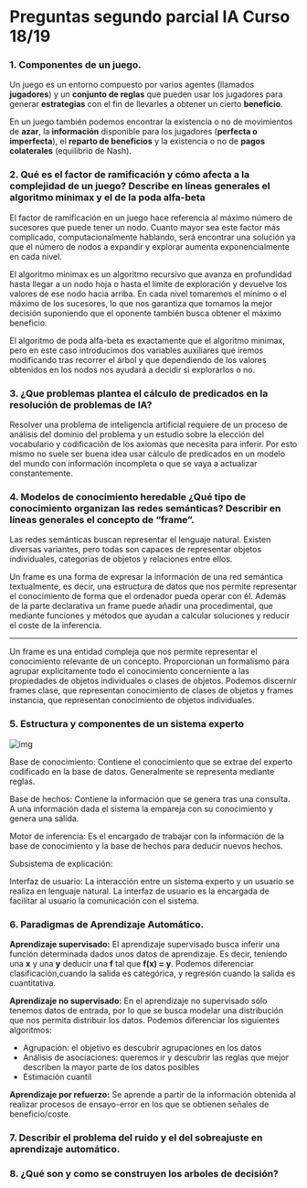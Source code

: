 # Preguntas segundo parcial IA Curso 18/19



### 1. Componentes de un juego.

Un juego es un entorno compuesto por varios agentes (llamados **jugadores**) y un **conjunto de reglas** que pueden usar los jugadores para generar **estrategias** con el fin de llevarles a obtener un cierto **beneficio**. 

En un juego también podemos encontrar la existencia o no de movimientos de **azar**, la **información** disponible para los jugadores (**perfecta o imperfecta**), el **reparto de beneficios** y la existencia o no de **pagos colaterales** (equilibrio de Nash).



### 2.  Qué es el factor de ramificación y cómo afecta a la complejidad de un juego? Describe en líneas generales el algoritmo minimax y el de la poda alfa-beta

El factor de ramificación en un juego hace referencia al máximo número de sucesores que puede tener un nodo. Cuanto mayor sea este factor más complicado, computacionalmente hablando, será encontrar una solución ya que el número de nodos a expandir y explorar aumenta exponencialmente en cada nivel.

El algoritmo minimax es un algoritmo recursivo que avanza en profundidad hasta llegar a un nodo hoja o hasta el límite de exploración y devuelve los valores de ese nodo hacia arriba. En cada nivel tomaremos el mínimo o el máximo de los sucesores, lo que nos garantiza que tomamos la mejor decisión suponiendo que el oponente también busca obtener el máximo beneficio.

El algoritmo de poda alfa-beta es exactamente que el algoritmo minimax, pero en este caso introducimos dos variables auxiliares que iremos modificando tras recorrer el árbol y que dependiendo de los valores obtenidos en los nodos nos ayudará a decidir si explorarlos o no.



### 3. ¿Que problemas plantea el cálculo de predicados en la resolución de problemas de IA?

Resolver una problema de inteligencia artificial requiere de un proceso de análisis del dominio del problema y un estudio sobre la elección del vocabulario y codificación de los axiomas que necesita para inferir. Por esto mismo no suele ser buena idea usar cálculo de predicados en un modelo del mundo con información incompleta o que se vaya a actualizar constantemente.



### 4. Modelos de conocimiento heredable ¿Qué tipo de conocimiento organizan las redes semánticas? Describir en líneas generales el concepto de “frame”.

Las redes semánticas buscan representar el lenguaje natural. Existen diversas variantes, pero todas son capaces de representar objetos individuales, categorías de objetos y relaciones entre ellos.

Un frame es una forma de expresar la información de una red semántica textualmente, es decir, una estructura de datos que nos permite representar el conocimiento de forma que el ordenador pueda operar con él. Además de la parte declarativa un frame puede añadir una procedimental, que mediante funciones y métodos que ayudan a calcular soluciones y reducir el coste de la inferencia.

---

Un frame es una entidad compleja que nos permite representar el conocimiento relevante de un concepto. Proporcionan un formalismo para agrupar explícitamente todo el conocimiento concerniente a las propiedades de objetos individuales o clases de objetos. Podemos discernir frames clase, que representan conocimiento de clases de objetos y frames instancia, que representan conocimiento de objetos individuales.



### 5. Estructura y componentes de un sistema experto

![img](https://ciberconta.unizar.es/LECCION/sistexpat/DIBUJOS/sist1.GIF)



Base de conocimiento: Contiene el conocimiento que se extrae del experto codificado en la base de datos. Generalmente se representa mediante reglas.

Base de hechos: Contiene la información que se genera tras una consulta. A una información dada el sistema la empareja con su conocimiento y genera una salida.

Motor de inferencia: Es el encargado de trabajar con la información de la base de conocimiento y la base de hechos para deducir nuevos hechos.

Subsistema de explicación:

Interfaz de usuario: La interacción entre un sistema experto y un usuario se realiza en lenguaje natural. La interfaz de usuario es la encargada de facilitar al usuario la comunicación con el sistema.



### 6. Paradigmas de Aprendizaje Automático.

**Aprendizaje supervisado:** El aprendizaje supervisado busca inferir una función determinada dados unos datos de aprendizaje. Es decir, teniendo una **x** y una **y** deducir una **f** tal que **f(x) = y**. Podemos diferenciar clasificación,cuando la salida es categórica, y regresión cuando la salida es cuantitativa.

**Aprendizaje no supervisado:** En el aprendizaje no supervisado sólo tenemos datos de entrada, por lo que se busca modelar una distribución que nos permita distribuir los datos. Podemos diferenciar los siguientes algoritmos:

- Agrupación: el objetivo es descubrir agrupaciones en los datos
- Análisis de asociaciones: queremos ir y descubrir las reglas que mejor describen la mayor parte de los datos posibles
- Estimación cuantil

**Aprendizaje por refuerzo:** Se aprende a partir de la información obtenida al realizar procesos de ensayo-error en los que se obtienen señales de beneficio/coste.



### 7. Describir el problema del ruido y el del sobreajuste en aprendizaje automático.



### 8. ¿Qué son y como se construyen los arboles de decisión?

